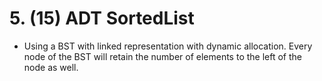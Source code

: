 # 5. (15) ADT SortedList
 - Using a BST with linked representation with dynamic allocation. Every node of the BST will retain the number of elements to the left of the node as well.
